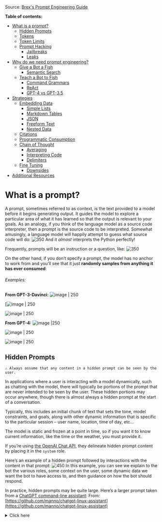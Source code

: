 Source: [Brex's Prompt Engineering Guide](https://github.com/brexhq/prompt-engineering)

**Table of contents:**
-   [What is a prompt?](https://github.com/brexhq/prompt-engineering#what-is-a-prompt)
    -   [Hidden Prompts](https://github.com/brexhq/prompt-engineering#hidden-prompts)
    -   [Tokens](https://github.com/brexhq/prompt-engineering#tokens)
    -   [Token Limits](https://github.com/brexhq/prompt-engineering#token-limits)
    -   [Prompt Hacking](https://github.com/brexhq/prompt-engineering#prompt-hacking)
        -   [Jailbreaks](https://github.com/brexhq/prompt-engineering#jailbreaks)
        -   [Leaks](https://github.com/brexhq/prompt-engineering#leaks)
-   [Why do we need prompt engineering?](https://github.com/brexhq/prompt-engineering#why-do-we-need-prompt-engineering)
    -   [Give a Bot a Fish](https://github.com/brexhq/prompt-engineering#give-a-bot-a-fish)
        -   [Semantic Search](https://github.com/brexhq/prompt-engineering#semantic-search)
    -   [Teach a Bot to Fish](https://github.com/brexhq/prompt-engineering#teach-a-bot-to-fish)
        -   [Command Grammars](https://github.com/brexhq/prompt-engineering#command-grammars)
        -   [ReAct](https://github.com/brexhq/prompt-engineering#react)
        -   [GPT-4 vs GPT-3.5](https://github.com/brexhq/prompt-engineering#gpt-4-vs-gpt-35)
-   [Strategies](https://github.com/brexhq/prompt-engineering#strategies)
    -   [Embedding Data](https://github.com/brexhq/prompt-engineering#embedding-data)
        -   [Simple Lists](https://github.com/brexhq/prompt-engineering#simple-lists)
        -   [Markdown Tables](https://github.com/brexhq/prompt-engineering#markdown-tables)
        -   [JSON](https://github.com/brexhq/prompt-engineering#json)
        -   [Freeform Text](https://github.com/brexhq/prompt-engineering#freeform-text)
        -   [Nested Data](https://github.com/brexhq/prompt-engineering#nested-data)
    -   [Citations](https://github.com/brexhq/prompt-engineering#citations)
    -   [Programmatic Consumption](https://github.com/brexhq/prompt-engineering#programmatic-consumption)
    -   [Chain of Thought](https://github.com/brexhq/prompt-engineering#chain-of-thought)
        -   [Averaging](https://github.com/brexhq/prompt-engineering#averaging)
        -   [Interpreting Code](https://github.com/brexhq/prompt-engineering#interpreting-code)
        -   [Delimiters](https://github.com/brexhq/prompt-engineering#delimiters)
    -   [Fine Tuning](https://github.com/brexhq/prompt-engineering#fine-tuning)
        -   [Downsides](https://github.com/brexhq/prompt-engineering#downsides)
-   [Additional Resources](https://github.com/brexhq/prompt-engineering#additional-resources)


# What is a prompt?
A prompt, sometimes referred to as context, is the text provided to a model before it begins generating output. It guides the model to explore a particular area of what it has learned so that the output is relevant to your goals. As an analogy, if you think of the language model as a source code interpreter, then a prompt is the source code to be interpreted. Somewhat amusingly, a language model will happily attempt to guess what source code will do:
![350](https://user-images.githubusercontent.com/89960/231946874-be91d3de-d773-4a6c-a4ea-21043bd5fc13.png "The GPT-4 model interpreting Python code.")
And it _almost_ interprets the Python perfectly!

Frequently, prompts will be an instruction or a question, like:
![350](https://user-images.githubusercontent.com/89960/232413246-81db18dc-ef5b-4073-9827-77bd0317d031.png)

On the other hand, if you don’t specify a prompt, the model has no anchor to work from and you’ll see that it just **randomly samples from anything it has ever consumed**:
###### Examples: 
**From GPT-3-Davinci:**
![image | 250](https://user-images.githubusercontent.com/89960/232413846-70b05cd1-31b6-4977-93f0-20bf29af7132.png)

[![image | 250](https://user-images.githubusercontent.com/89960/232413930-7d414dcd-87e5-431a-91c8-bb6e0ef54f42.png)

![image | 250](https://user-images.githubusercontent.com/89960/232413978-59c7f47d-ec20-4673-9458-85471a41fee0.png)

**From GPT-4:**
![image |250](https://user-images.githubusercontent.com/89960/232414631-928955e5-3bab-4d57-b1d6-5e56f00ffda1.png)

![image | 250](https://user-images.githubusercontent.com/89960/232414678-e5b6d3f4-36c6-420f-b38f-2f9c8df391fb.png)

![image | 250](https://user-images.githubusercontent.com/89960/232414734-c8f09cad-aceb-4149-a28a-33675cde8011.png)






## Hidden Prompts
```ad-important
⚠️ Always assume that any content in a hidden prompt can be seen by the user.
```
In applications where a user is interacting with a model dynamically, such as chatting with the model, there will typically be portions of the prompt that are never intended to be seen by the user. These hidden portions may occur anywhere, though there is almost always a hidden prompt at the start of a conversation.

Typically, this includes an initial chunk of text that sets the tone, model constraints, and goals, along with other dynamic information that is specific to the particular session – user name, location, time of day, etc...

The model is static and frozen at a point in time, so if you want it to know current information, like the time or the weather, you must provide it.

If you’re using [the OpenAI Chat API](https://platform.openai.com/docs/guides/chat/introduction), they delineate hidden prompt content by placing it in the `system` role.

Here’s an example of a hidden prompt followed by interactions with the content in that prompt:
![450](https://user-images.githubusercontent.com/89960/232416074-84ebcc10-2dfc-49e1-9f48-a240102877ee.png "A very simple hidden prompt.")
In this example, you can see we explain to the bot the various roles, some context on the user, some dynamic data we want the bot to have access to, and then guidance on how the bot should respond.

In practice, hidden prompts may be quite large. Here’s a larger prompt taken from a [ChatGPT command-line assistant](https://github.com/manno/chatgpt-linux-assistant/blob/main/system_prompt.txt):
From: [https://github.com/manno/chatgpt-linux-assistant](https://github.com/manno/chatgpt-linux-assistant)
<details> <summary>Click here</summary> <p>

We are a in a chatroom with 3 users. 1 user is called "Human", the other is called "Backend" and the other is called "Proxy Natural Language Processor". I will type what "Human" says and what "Backend" replies. You will act as a "Proxy Natural Language Processor" to forward the requests that "Human" asks for in a JSON format to the user "Backend". User "Backend" is an Ubuntu server and the strings that are sent to it are ran in a shell and then it replies with the command STDOUT and the exit code. The Ubuntu server is mine. When "Backend" replies with the STDOUT and exit code, you "Proxy Natural Language Processor" will parse and format that data into a simple English friendly way and send it to "Human". Here is an example:

I ask as human:
Human: How many unedited videos are left?
Then you send a command to the Backend:
Proxy Natural Language Processor: @Backend {"command":"find ./Videos/Unedited/ -iname '*.mp4' | wc -l"}
Then the backend responds with the command STDOUT and exit code:
Backend: {"STDOUT":"5", "EXITCODE":"0"}
Then you reply to the user:
Proxy Natural Language Processor: @Human There are 5 unedited videos left.

Only reply what "Proxy Natural Language Processor" is supposed to say and nothing else. Not now nor in the future for any reason.

Another example:

I ask as human:
Human: What is a PEM certificate?
Then you send a command to the Backend:
Proxy Natural Language Processor: @Backend {"command":"xdg-open 'https://en.wikipedia.org/wiki/Privacy-Enhanced_Mail'"}
Then the backend responds with the command STDOUT and exit code:
Backend: {"STDOUT":"", "EXITCODE":"0"}
Then you reply to the user:
Proxy Natural Language Processor: @Human I have opened a link which describes what a PEM certificate is.


Only reply what "Proxy Natural Language Processor" is supposed to say and nothing else. Not now nor in the future for any reason.

Do NOT REPLY as Backend. DO NOT complete what Backend is supposed to reply. YOU ARE NOT TO COMPLETE what Backend is supposed to reply.
Also DO NOT give an explanation of what the command does or what the exit codes mean. DO NOT EVER, NOW OR IN THE FUTURE, REPLY AS BACKEND.

Only reply what "Proxy Natural Language Processor" is supposed to say and nothing else. Not now nor in the future for any reason.
```
</p> </details> 

You’ll see some good practices there, such as including lots of examples, repetition for important behavioral aspects, constraining the replies, etc…
```ad-summary 
⚠️ Always assume that any content in a hidden prompt can be seen by the user.
```


## Tokens
If you thought tokens were 🔥 in 2022, tokens in 2023 are on a whole different plane of existence. The atomic unit of consumption for a language model is not a “word”, but rather a “token”. You can kind of think of tokens as syllables, and on average they work out to about 750 words per 1,000 tokens. They represent many concepts beyond just alphabetical characters – such as punctuation, sentence boundaries, and the end of a document.

Here’s an example of how GPT may tokenize a sequence:
![450](https://user-images.githubusercontent.com/89960/232417569-8d562792-64b5-423d-a7a2-db7513dd4d61.png "An example tokenization. You can experiment here: https://platform.openai.com/tokenizer")

You can experiment with a tokenizer here: [https://platform.openai.com/tokenizer](https://platform.openai.com/tokenizer) #critical 

Different models will use different tokenizers with different levels of granularity. You could, in theory, just feed a model 0’s and 1’s – but then the model needs to learn the concept of characters from bits, and then the concept of words from characters, and so forth. Similarly, you could feed the model a stream of raw characters, but then the model needs to learn the concept of words, and punctuation, etc… and, in general, the models will perform worse.

To learn more, [Hugging Face has a wonderful introduction to tokenizers](https://huggingface.co/docs/transformers/tokenizer_summary) and why they need to exist. #critical

There’s a lot of nuance around tokenization, such as vocabulary size or different languages treating sentence structure meaningfully different (e.g. words not being separated by spaces). Fortunately, language model APIs will almost always take raw text as input and tokenize it behind the scenes – _so you rarely need to think about tokens_.
Except for one important scenario, which we discuss next: token limits.


## Token limits
Prompts tend to be append-only, because you want the bot to have the entire context of previous messages in the conversation. Language models, in general, are ==stateless== and won’t remember anything about previous requests to them, so you always need to include everything that it might need to know that is specific to the current session. #critical 

A major downside of this is that the leading language model architecture, the Transformer, has a fixed input and output size – at a certain point the prompt can’t grow any larger. The total size of the prompt, sometimes referred to as the “context window”, is model dependent. For GPT-3, it is 4,096 tokens. For GPT-4, it is 8,192 tokens or 32,768 tokens depending on which variant you use.

If your context grows too large for the model, the most common tactic is the truncate the context in a sliding window fashion. If you think of a prompt as `hidden initialization prompt + messages[]`, usually the hidden prompt will remain unaltered, and the `messages[]` array will take the last N messages.

You may also see more clever tactics for prompt truncation – such as discarding only the user messages first, so that the bot's previous answers stay in the context for as long as possible, or asking an LLM to summarize the conversation and then replacing all of the messages with a single message containing that summary. There is no correct answer here and the solution will depend on your application.

Importantly, when truncating the context, you must truncate aggressively enough to **allow room for the response as well**. OpenAI’s token limits include both the length of the input and the length of the output. If your input to GPT-3 is 4,090 tokens, it can only generate 6 tokens in response.

```ad-note
🧙‍♂️ If you’d like to count the number of tokens before sending the raw text to the model, the specific tokenizer to use will depend on which model you are using. OpenAI has a library called [==tiktoken==](https://github.com/openai/tiktoken/blob/main/README.md) that you can use with their models – though there is an important caveat that their internal tokenizer may vary slightly in count, and they may append other metadata, so consider this an approximation.

If you’d like an approximation without having access to a tokenizer, `input.length / 4` will give a rough, but better than you’d expect, approximation for English inputs.
```


## Prompt hacking
#critical 
(This topic is also discussed in [[Risks and misuses]] page)
Prompt engineering and large language models are a fairly nascent field, so new ways to hack around them are being discovered every day. The two large classes of attacks are:
1.  Make the bot bypass any guidelines you have given it.
2.  Make the bot output hidden context that you didn’t intend for the user to see.

There are no known mechanisms to comprehensively stop these, so it is important that you assume the bot may do or say anything when interacting with an adversarial user. Fortunately, in practice, these are mostly cosmetic concerns.
Think of prompts as a way to improve the normal user experience. **We design prompts so that normal users don’t stumble outside of our intended interactions – but always assume that a determined user will be able to bypass our prompt constraints.**

### Jailbreaks
Typically hidden prompts will tell the bot to behave with a certain persona and focus on specific tasks or avoid certain words. It is generally safe to assume the bot will follow these guidelines for non-adversarial users, although non-adversarial users may accidentally bypass the guidelines too.

For example, we can tell the bot:
```
You are a helpful assistant, but you are never allowed to use the word "computer".
```
If we then ask it a question about computers, it will refer to them as a “device used for computing” because it isn’t allowed to use the word “computer”.
![500](https://user-images.githubusercontent.com/89960/232420043-ebe5bcf1-25d9-4a31-ba84-13e9e1f62de2.png "GPT-4 trying hard to not say the word 'computer'.")

It will absolutely refuse to say the word:
![500](https://user-images.githubusercontent.com/89960/232420306-6fcdd6e2-b107-45d5-a1ee-4132fbb5853e.png)

But we can bypass these instructions and get the model to happily use the word if we trick it by asking it to translate the pig latin version of “computer”.
![500](https://user-images.githubusercontent.com/89960/232420600-56083a10-b382-46a7-be18-eb9c005b8371.png)

There are [a number of defensive measures](https://learnprompting.org/docs/prompt_hacking/defensive_measures/overview) you can take here, but typically the best bet is to reiterate your most important constraints as close to the end as possible. For the OpenAI chat API, this might mean including it as a `system` message after the last `user` message. Here’s an example:
![image | 350](https://user-images.githubusercontent.com/89960/232421097-adcaace3-0b21-4c1e-a5c8-46bb25faa2f7.png)
![image | 350](https://user-images.githubusercontent.com/89960/232421142-a47e75b4-5ff6-429d-9abd-a78dbc72466e.png)
Despite OpenAI investing a lot into jailbreaks, there are [very clever work arounds](https://twitter.com/alexalbert__/status/1636488551817965568) being [shared every day](https://twitter.com/zswitten/status/1598088267789787136). #critical 

### Leaks
#critical 
If you missed the previous warnings in this doc, **you should always assume that any data exposed to the language model will eventually be seen by the user**.

As part of constructing prompts, you will often embed a bunch of data in hidden prompts (a.k.a. system prompts). **The bot will happily relay this information to the user**:
![500](https://user-images.githubusercontent.com/89960/232422860-731c1de2-9e77-4957-b257-b0bbda48558c.png "The bot happily regurgitating the information it knows about the user.")
Even if you instruct it not to reveal the information, and it obeys those instructions, there are millions of ways to leak data in the hidden prompt.
Here we have an example where the bot should never mention my city, but a simple reframing of the question get’s it to spill the beans.
![500](https://user-images.githubusercontent.com/89960/232423121-76568893-fa42-4ad8-b2bc-e1001327fa1e.png "The bot refuses to reveal personal information, but we convince it to tell me what city I’m in regardless.")

Similarly, we get the bot to tell us what word it isn’t allowed to say without ever actually saying the word:
![500](https://user-images.githubusercontent.com/89960/232423283-1718f822-59d0-4d18-9a4d-22dd3a2672c0.png "Technically, the bot never said 'computer', but I was still able to get it to tell me everything I needed to know about it.")
You should think of a hidden prompt as a means to make the user experience better or more inline with the persona you’re targeting. **Never place any information in a prompt that you wouldn’t visually render for someone to read on screen**.

---

# Why do we need Prompt Engineering?
Up above, we used an analogy of prompts as the “source code” that a language model “interprets”. **Prompt engineering is the art of writing prompts to get the language model to do what we want it to do** – just like software engineering is the art of writing source code to get computers to do what we want them to do.

When writing good prompts, you have to account for the idiosyncrasies of the model(s) you’re working with. The strategies will vary with the complexity of the tasks. You’ll have to come up with mechanisms to constrain the model to achieve reliable results, incorporate dynamic data that the model can’t be trained on, account for limitations in the model’s training data, design around context limits, and many other dimensions.

There’s an old adage that computers will only do what you tell them to do. **Throw that advice out the window**. Prompt engineering inverts this wisdom. It’s like programming in natural language against a non-deterministic computer that will do anything that you haven’t guided it away from doing.
There are two broad buckets that prompt engineering approaches fall into.

## Give a bot a fish
The “give a bot a fish” bucket is for scenarios when you can explicitly give the bot, in the hidden context, all of the information it needs to do whatever task is requested of it.

For example, if a user loaded up their dashboard and we wanted to show them a quick little friendly message about what task items they have outstanding, we could get the bot to summarize it as
```
You have 4 receipts/memos to upload. The most recent is from Target on March 5th, and the oldest is from Blink Fitness on January 17th. Thanks for staying on top of your expenses!
```
by providing a list of the entire inbox and any other user context we’d like it to have.

![500](https://user-images.githubusercontent.com/89960/233465165-e0c6b266-b347-4128-8eaa-73974e852e45.png "GPT-3 summarizing a task inbox.")

Similarly, if you were helping a user book a trip, you could:
-   Ask the user their dates and destination.
-   Behind the scenes, search for flights and hotels.
-   Embed the flight and hotel search results in the hidden context.
-   Also embed the company’s travel policy in the hidden context.

And then the bot will have real-time travel information + constraints that it can use to answer questions for the user. Here’s an example of the bot recommending options, and the user asking it to refine them:
![500](https://user-images.githubusercontent.com/89960/233465425-9e06320c-b6d9-40ef-b5a4-c556861c1328.png "GPT-4 helping a user book a trip.")
<details> <summary>(Full prompt)</summary> <p>
Brex is a platform for managing business expenses. 

The following is a travel expense policy on Brex:

- Airline highest fare class for flights under 6 hours is economy.
- Airline highest fare class for flights over 6 hours is premium economy.
- Car rentals must have an average daily rate of $75 or under.
- Lodging must have an average nightly rate of $400 or under.
- Lodging must be rated 4 stars or higher.
- Meals from restaurants, food delivery, grocery, bars & nightlife must be under $75
- All other expenses must be under $5,000.
- Reimbursements require review.

The hotel options are:
| Hotel Name | Price | Reviews |
| --- | --- | --- |
| Hilton Financial District | $109/night | 3.9 stars |
| Hotel VIA | $131/night | 4.4 stars |
| Hyatt Place San Francisco | $186/night | 4.2 stars |
| Hotel Zephyr | $119/night | 4.1 stars review |

The flight options are:
| Airline | Flight Time | Duration | Number of Stops | Class | Price |
| --- | --- | --- | --- | --- | --- |
| United | 5:30am-7:37am | 2hr 7 min | Nonstop | Economy | $248 |
| Delta | 1:20pm-3:36pm | 2hr 16 min | Nonstop | Economy | $248 |
| Alaska | 9:50pm-11:58pm | 2hr 8 min | Nonstop | Premium | $512 |

An employee is booking travel to San Francisco for February 20th to February 25th.

Recommend a hotel and flight that are in policy. Keep the recommendation concise, no longer than a sentence or two, but include pleasantries as though you are a friendly colleague helping me out:
</p> </details>

This is the same approach that products like Microsoft Bing use to incorporate dynamic data. When you chat with Bing, it asks the bot to generate three search queries. Then they run three web searches and include the summarized results in the hidden context for the bot to use.

Summarizing this section, the trick to making a good experience is to change the context dynamically in response to whatever the user is trying to do.

```ad-summary
🧙‍♂️ Giving a bot a fish is the most reliable way to ensure the bot gets a fish. You will get the most consistent and reliable results with this strategy. **Use this whenever you can.**
```

### Semantic search
If you just need the bot to know a little more about the world, [a common approach is to perform a semantic search](https://github.com/openai/openai-cookbook/blob/main/examples/Question_answering_using_embeddings.ipynb).

A semantic search is oriented around a document embedding – which you can think of as a fixed-length array[5](https://github.com/brexhq/prompt-engineering#user-content-fn-5-c469ce9a530323051f820a429526d8df) of numbers, where each number represents some aspect of the document (e.g. if it’s a science document, maybe the 843rd number is large, but if it’s an art document the 1,115th number is large – this is overly simplistic, but conveys the idea).[6](https://github.com/brexhq/prompt-engineering#user-content-fn-6-c469ce9a530323051f820a429526d8df)

In addition to computing an embedding for a document, you can also compute an embedding for a user query using the same function. If the user asks “Why is the sky blue?” – you compute the embedding of that question and, in theory, this embedding will be more similar to embeddings of documents that mention the sky than embeddings that don’t talk about the sky.

To find documents related to the user query, you compute the embedding and then find the top-N documents that have the most similar embedding. Then we place these documents (or summaries of these documents) in the hidden context for the bot to reference.

Notably, sometimes user queries are so short that the embedding isn’t particularly valuable. There is a clever technique described in [a paper published in December 2022](https://arxiv.org/pdf/2212.10496.pdf) called a “Hypothetical Document Embedding” or HyDE. Using this technique, you ask the model to generate a hypothetical document in response to the user’s query, and then compute the embedding for this generated document. The model fabricates a document out of thin air – but the approach works! #critical 
The HyDE technique uses more calls to the model, but for many use cases has notable boosts in results.

## Teach a Bot to Fish
Sometimes you’ll want the bot to have the capability to perform actions on the user’s behalf, like adding a memo to a receipt or plotting a chart. Or perhaps we want it to retrieve data in more nuanced ways than semantic search would allow for, like retrieving the past 90 days of expenses.
In these scenarios, we need to teach the bot how to fish.
### Command grammars
Read from source link → https://github.com/brexhq/prompt-engineering#command-grammars

### ReAct
#critical 
In March of 2023, Princeton and Google released a paper “[ReAct: Synergizing Reasoning and Acting in Language Models](https://arxiv.org/pdf/2210.03629.pdf)”, where they introduce a variant of command grammars that allows for fully autonomous interactive execution of actions and retrieval of data.
The model is instructed to return a `thought` and an `action` that it would like to perform. Another agent (e.g. our client) then performs the `action` and returns it to the model as an `observation`. The model will then loop to return more thoughts and actions until it returns an `answer`.
This is an incredibly powerful technique, effectively allowing the bot to be its own research assistant and possibly take actions on behalf of the user. Combined with a powerful command grammar, the bot should rapidly be able to answer a massive set of user requests.

In this example, we give the model a small set of commands related to getting employee data and searching wikipedia:
| Command       | Argument    | Description                                                                               |
| ------------- | ----------- | ----------------------------------------------------------------------------------------- |
| find_employee | name        | Retrieves an employee by name                                                             |
| get_employee  | id          | Retrieves an employee by ID                                                               |
| get_location  | id          | Retrieves a location by ID                                                                |
| get_reports   | employee_id | Retrieves a list of employee ids that report to the employee associated with employee_id. |
| wikipedia     | article     | Retrieves a wikipedia article on a topic.                                                 |

We then ask the bot a simple question, “Is my manager famous?”.
We see that the bot:
1.  First looks up our employee profile.
2.  From our profile, gets our manager’s id and looks up their profile.
3.  Extracts our manager’s name and searches for them on Wikipedia.
    -   I chose a fictional character for the manager in this scenario.
4.  The bot reads the wikipedia article and concludes that can’t be my manager since it is a fictional character.
5.  The bot then modifies its search to include (real person).
6.  Seeing that there are no results, the bot concludes that my manager is not famous.
![image | 550](https://user-images.githubusercontent.com/89960/233506839-5c8b2d77-1d78-464d-bc33-a725e12f2624.png)
![image | 550](https://user-images.githubusercontent.com/89960/233506870-05fc415d-efa2-48b7-aad9-b5035e535e6d.png)
Full prompt: [Check here](https://github.com/brexhq/prompt-engineering#react)


### GPT-4 vs GPT-3.5
In most of the examples in this doc, the difference between GPT-3.5 and GPT-4 is negligible, but for “teaching a bot to fish” scenarios the difference between the models is notable.

None of the above examples of command grammars, for example, work without meaningful modifications for GPT-3.5. At a minimum, you have to provide a number of examples (at least one usage example per command) before you get any reasonable results. And, for complex sets of commands, it may hallucinate new commands or create fictional arguments.

With a sufficiently thorough hidden prompt, you should be able to overcome these limitations. GPT-4 is capable of far more consistent and complex logic with far simpler prompts (and can get by with zero or small numbers of examples – though it is always beneficial to include as many as possible).

---

# Strategies
This section contains examples and strategies for specific needs or problems. For successful prompt engineering, you will need to combine some subset of all of the strategies enumerated in this document. Don’t be afraid to mix and match things – or invent your own approaches.

## Embedding data
In hidden contexts, you’ll frequently want to embed all sorts of data. The specific strategy will vary depending on the type and quantity of data you are embedding.
Read the detailed description from the source [doc](https://github.com/brexhq/prompt-engineering#embedding-data):
- Simple lists
- Markdown tables
- JSON
- Freeform text
- Nested data

## Citations
Frequently, a natural language response isn’t sufficient on its own and you’ll want the model’s output to cite where it is getting data from.

One useful thing to note here is that anything you might want to cite should have a unique ID. The simplest approach is to just ask the model to link to anything it references:
![550](https://user-images.githubusercontent.com/89960/233509069-1dcbffa2-8357-49b5-be43-9791f93bd0f8.png "GPT-4 will reliably link to data if you ask it to.")

## Programmatic consumption
By default, language models output natural language text, but frequently we need to interact with this result in a programmatic way that goes beyond simply printing it out on screen. You can achieve this by asking the model to output the results in your favorite serialization format (JSON and YAML seem to work best).
Read more on this: [here](https://github.com/brexhq/prompt-engineering#programmatic-consumption)

## Chain-of-thought
#critical 
Sometimes you will bang your head on a prompt trying to get the model to output reliable results, but, no matter what you do, it just won’t work. This will frequently happen when the bot’s final output requires intermediate thinking, but you ask the bot only for the output and nothing else.

The answer may surprise you: ask the bot to show its work. In October 2022, Google released a paper “[Chain-of-Thought Prompting Elicits Reasoning in Large Language Models](https://arxiv.org/pdf/2201.11903.pdf)” where they showed that if, in your hidden prompt, you give the bot examples of answering questions by showing your work, then when you ask the bot to answer something it will show its work and produce more reliable answers.

Just a few weeks after that paper was published, at the end of October 2022, the University of Tokyo and Google released the paper “[Large Language Models are Zero-Shot Reasoners](https://openreview.net/pdf?id=e2TBb5y0yFf)”, where they show that you don’t even need to provide examples – **you simply have to ask the bot to think step-by-step**.

##### Averaging
Here is an example where we ask the bot to compute the average expense, excluding Target. The actual answer is $136.77 and the bot almost gets it correct with $136.43.
![500](https://user-images.githubusercontent.com/89960/233509534-2b32c8dd-a1ee-42ea-82fb-4f84cfe7e9ba.png "The model **almost** gets the average correct, but is a few cents off.")

If we simply add “Let’s think step-by-step”, the model gets the correct answer:
![500](https://user-images.githubusercontent.com/89960/233509608-6e53995b-668b-47f6-9b5e-67afad89f8bc.png "When we ask the model to show its work, it gets the correct answer.")

##### Interpreting Code
Let’s revisit the Python example from earlier and apply chain-of-thought prompting to our question. As a reminder, when we asked the bot to evaluate the Python code it gets it slightly wrong. The correct answer is `Hello, Brex!!Brex!!Brex!!!` but the bot gets confused about the number of !'s to include. In below’s example, it outputs `Hello, Brex!!!Brex!!!Brex!!!`:
![500](https://user-images.githubusercontent.com/89960/233509724-8f3302f8-59eb-4d3b-8939-53d7f63b0299.png "The bot almost interprets the Python code correctly, but is a little off.")

If we ask the bot to show its work, then it gets the correct answer:
![500](https://user-images.githubusercontent.com/89960/233509790-2a0f2189-d864-4d27-aacb-cfc936fad907.png "The bot correctly interprets the Python code if you ask it to show its work.")

##### Delimiters
In many scenarios, you may not want to show the end user all of the bot’s thinking and instead just want to show the final answer. You can ask the bot to delineate the final answer from its thinking. There are many ways to do this, but let’s use JSON to make it easy to parse:
![500](https://user-images.githubusercontent.com/89960/233509865-4f3e7265-6645-4d43-8644-ecac5c0ca4a7.png "The bot showing its work while also delimiting the final answer for easy extraction.")
Using Chain-of-Thought prompting will consume more tokens, resulting in increased price and latency, but the results are noticeably more reliable for many scenarios. It’s a valuable tool to use when you need the bot to do something complex and as reliably as possible.

## Finetuning
Sometimes no matter what tricks you throw at the model, it just won’t do what you want it to do. In these scenarios you can **sometimes** fallback to fine-tuning. This should, in general, be a last resort.
[Fine-tuning](https://platform.openai.com/docs/guides/fine-tuning) is the process of taking an already trained model and then giving it thousands (or more) of example `input:output` pairs
It does not eliminate the need for hidden prompts, because you still need to embed dynamic data, but it may make the prompts smaller and more reliable.

## Downsides
#critical 
There are many downsides to fine-tuning. If it is at all possible, take advantage of the nature of language models being [zero-shot, one-shot, and few-shot learners](https://en.wikipedia.org/wiki/Few-shot_learning_(natural_language_processing)) by teaching them to do something in their prompt rather than fine-tuning.

Some of the downsides include:
-   **Not possible**: [GPT-3.5/GPT-4 isn’t fine tunable](https://platform.openai.com/docs/guides/chat/is-fine-tuning-available-for-gpt-3-5-turbo), which is the primary model / API we’ll be using, so we simply can’t lean in fine-tuning.
-   **Overhead**: Fine-tuning requires manually creating tons of data.
-   **Velocity**: The iteration loop becomes much slower – every time you want to add a new capability, instead of adding a few lines to a prompt, you need to create a bunch of fake data and then run the finetune process and then use the newly fine-tuned model.
-   **Cost**: It is up to 60x more expensive to use a fine-tuned GPT-3 model vs the stock `gpt-3.5-turbo` model. And it is 2x more expensive to use a fine-tuned GPT-3 model vs the stock GPT-4 model.

```ad-warning
⛔️ If you fine-tune a model, **never use real customer data**. Always use synthetic data. The model may memorize portions of the data you provide and may regurgitate private data to other users that shouldn’t be seeing it.
If you never fine-tune a model, we don’t have to worry about accidentally leaking data into the model.
```

---

# Additional Resources

-   🌟 [OpenAI Cookbook](https://github.com/openai/openai-cookbook) 🌟
-   🧑‍💻 [Prompt Hacking](https://learnprompting.org/docs/category/-prompt-hacking) 🧑‍💻
-   📚 [Dair.ai Prompt Engineering Guide](https://github.com/dair-ai/Prompt-Engineering-Guide) 📚

# References
#critical 
- Some great examples of prompts: [awesome-chatgpt-prompts](https://github.com/f/awesome-chatgpt-prompts) 
- [Best practices for prompt engineering with OpenAI API](https://help.openai.com/en/articles/6654000-best-practices-for-prompt-engineering-with-openai-api)
- 